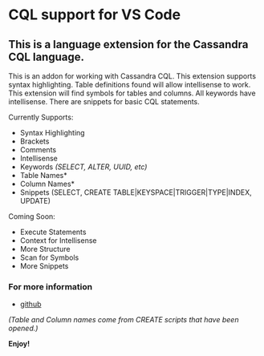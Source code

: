 # CQL support for VS Code

## This is a language extension for the Cassandra CQL language.
This is an addon for working with Cassandra CQL. This extension supports syntax highlighting. Table definitions found will allow intellisense to work. This extension will find symbols for tables and columns. All keywords have intellisense. There are snippets for basic CQL statements.

Currently Supports:
 - Syntax Highlighting
 - Brackets
 - Comments
 - Intellisense 
  - Keywords *(SELECT, ALTER, UUID, etc)*
  - Table Names* 
  - Column Names*
 - Snippets (SELECT, CREATE TABLE|KEYSPACE|TRIGGER|TYPE|INDEX, UPDATE)
  
Coming Soon:
 - Execute Statements
 - Context for Intellisense
 - More Structure
 - Scan for Symbols
 - More Snippets

### For more information
* [github](https://github.com/lawrencekgrant/vscode-cql)

*(Table and Column names come from CREATE scripts that have been opened.)*

**Enjoy!** 